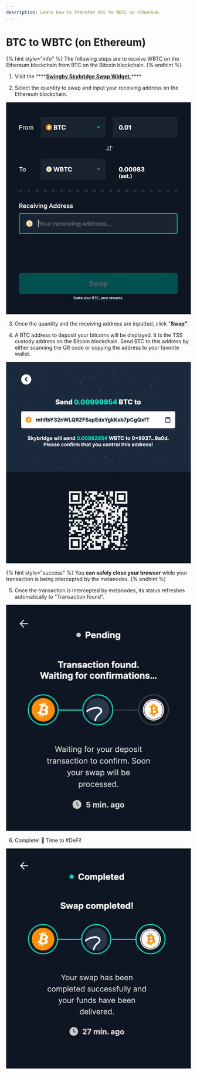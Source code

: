 ```yaml
---
description: Learn how to transfer BTC to WBTC on Ethereum.
---
```


# BTC to WBTC \(on Ethereum\)

{% hint style="info" %}
The following steps are to receive WBTC on the Ethereum blockchain from BTC on the Bitcoin blockchain.
{% endhint %}

1. Visit the ****[**Swingby Skybridge Swap Widget.**](https://app.skybridge.exchange/swap/new)\*\*\*\*

2. Select the quantity to swap and input your receiving address on the Ethereum blockchain.

![](../../.gitbook/assets/skybridge0.png)

3. Once the quantity and the receiving address are inputted, click "**Swap"**.

4. A BTC address to deposit your bitcoins will be displayed. It is the TSS custody address on the Bitcoin blockchain. Send BTC to this address by either scanning the QR code or copying the address to your favorite wallet.

![](../../.gitbook/assets/skybridge1.png)

{% hint style="success" %}
You **can safely close your browser** while your transaction is being intercepted by the metanodes.
{% endhint %}

5. Once the transaction is intercepted by metanodes, its status refreshes automatically to "Transaction found".

![](../../.gitbook/assets/skybridge2.png)

6. Complete! 👏 Time to \#DeFi!

![](../../.gitbook/assets/skybridge3.png)


